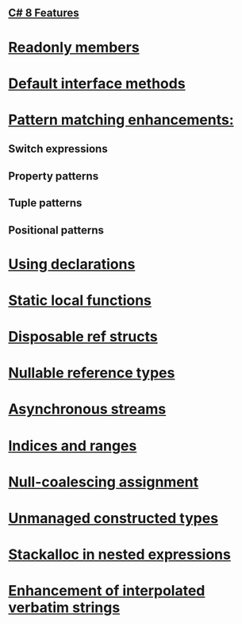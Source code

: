 [C# 8 Features](https://learn.microsoft.com/en-us/dotnet/csharp/whats-new/csharp-version-history#c-version-80)
---

# [Readonly members](https://learn.microsoft.com/en-us/dotnet/csharp/language-reference/builtin-types/struct#readonly-instance-members)

# [Default interface methods](https://learn.microsoft.com/en-us/dotnet/csharp/language-reference/keywords/interface#default-interface-members)

# [Pattern matching enhancements:](https://learn.microsoft.com/en-us/dotnet/csharp/language-reference/operators/patterns)

## Switch expressions

## Property patterns

## Tuple patterns

## Positional patterns

# [Using declarations](https://learn.microsoft.com/en-us/dotnet/csharp/language-reference/statements/using)

# [Static local functions](https://learn.microsoft.com/en-us/dotnet/csharp/programming-guide/classes-and-structs/local-functions)

# [Disposable ref structs](https://learn.microsoft.com/en-us/dotnet/csharp/language-reference/builtin-types/ref-struct)

# [Nullable reference types](https://learn.microsoft.com/en-us/dotnet/csharp/language-reference/builtin-types/nullable-reference-types)

# [Asynchronous streams](https://learn.microsoft.com/en-us/dotnet/csharp/language-reference/statements/iteration-statements#await-foreach)

# [Indices and ranges](https://learn.microsoft.com/en-us/dotnet/csharp/language-reference/operators/member-access-operators#range-operator-)

# [Null-coalescing assignment](https://learn.microsoft.com/en-us/dotnet/csharp/language-reference/operators/assignment-operator#null-coalescing-assignment)

# [Unmanaged constructed types](https://learn.microsoft.com/en-us/dotnet/csharp/language-reference/keywords/where-generic-type-constraint)

# [Stackalloc in nested expressions](https://learn.microsoft.com/en-us/dotnet/csharp/language-reference/operators/stackalloc)

# [Enhancement of interpolated verbatim strings](https://learn.microsoft.com/en-us/dotnet/csharp/language-reference/tokens/interpolated)
